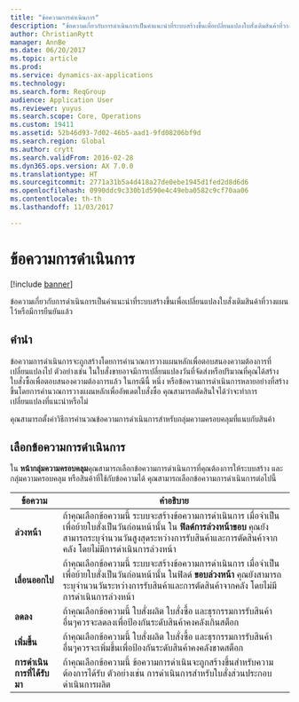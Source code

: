 ```yaml
---
title: "ข้อความการดำเนินการ"
description: "ข้อความเกี่ยวกับการดำเนินการเป็นคำแนะนำที่ระบบสร้างขึ้นเพื่อเปลี่ยนแปลงใบสั่งเติมสินค้าที่วางแผนไว้หรือมีการยืนยันแล้ว"
author: ChristianRytt
manager: AnnBe
ms.date: 06/20/2017
ms.topic: article
ms.prod: 
ms.service: dynamics-ax-applications
ms.technology: 
ms.search.form: ReqGroup
audience: Application User
ms.reviewer: yuyus
ms.search.scope: Core, Operations
ms.custom: 19411
ms.assetid: 52b46d93-7d02-46b5-aad1-9fd08206bf9d
ms.search.region: Global
ms.author: crytt
ms.search.validFrom: 2016-02-28
ms.dyn365.ops.version: AX 7.0.0
ms.translationtype: HT
ms.sourcegitcommit: 2771a31b5a4d418a27de0ebe1945d1fed2d8d6d6
ms.openlocfilehash: 0990ddc9c330b1d590e4c49eba0582c9cf70aa06
ms.contentlocale: th-th
ms.lasthandoff: 11/03/2017

---
```


# <a name="action-messages"></a>ข้อความการดำเนินการ

[!include [banner](../includes/banner.md)]

ข้อความเกี่ยวกับการดำเนินการเป็นคำแนะนำที่ระบบสร้างขึ้นเพื่อเปลี่ยนแปลงใบสั่งเติมสินค้าที่วางแผนไว้หรือมีการยืนยันแล้ว

## <a name="introduction"></a>คำนำ

ข้อความการดำเนินการจะถูกสร้างโดยการคำนวณการวางแผนหลักเพื่อตอบสนองความต้องการที่เปลี่ยนแปลงไป ตัวอย่างเช่น ในใบสั่งขายอาจมีการเปลี่ยนแปลงวันที่จัดส่งหรือปริมาณที่คุณได้สร้างใบสั่งซื้อเพื่อตอบสนองความต้องการแล้ว ในกรณีนี้ หนึ่ง หรือข้อความการดำเนินการหลายอย่างที่สร้างขึ้นโดยการคำนวณการวางแผนหลักเพื่ออัพเดตใบสั่งซื้อ คุณสามารถตัดสินใจได้ว่าจะทำการเปลี่ยนแปลงที่แนะนำหรือไม่

คุณสามารถตั้งค่าวิธีการคำนวณข้อความการดำเนินการสำหรับกลุ่มความครอบคลุมที่แนบกับสินค้า

## <a name="select-action-messages"></a>เลือกข้อความการดำเนินการ

ใน **หน้ากลุ่มความครอบคลุม**คุณสามารถเลือกข้อความการดำเนินการที่คุณต้องการให้ระบบสร้าง และกลุ่มความครอบคลุม หรือสินค้าที่ใช้กับข้อความได้ คุณสามารถเลือกข้อความการดำเนินการต่อไปนี้

| ข้อความ             | คำอธิบาย                                                                                                                                                                                                                                              |
|---------------------|----------------------------------------------------------------------------------------------------------------------------------------------------------------------------------------------------------------------------------------------------------|
| **ล่วงหน้า**         | ถ้าคุณเลือกข้อความนี้ ระบบจะสร้างข้อความการดำเนินการ เมื่อจำเป็น เพื่อย้ายใบสั่งเป็นวันก่อนหน้านั้น ใน **ฟิลด์การล่วงหน้าขอบ** คุณยังสามารถระบุจำนวนวันสูงสุดระหว่างการรับสินค้าและการตัดสินค้าจากคลัง โดยไม่มีการดำเนินการล่วงหน้า |
| **เลื่อนออกไป**        | ถ้าคุณเลือกข้อความนี้ ระบบจะสร้างข้อความการดำเนินการ เมื่อจำเป็น เพื่อย้ายใบสั่งเป็นวันก่อนหน้านั้น ในฟิลด์ **ขอบล่วงหน้า** คุณยังสามารถระบุจำนวนวันระหว่างการรับสินค้าและการตัดสินค้าจากคลัง โดยไม่มีการดำเนินการล่วงหน้า       |
| **ลดลง**        | ถ้าคุณเลือกข้อความนี้ ใบสั่งผลิต ใบสั่งซื้อ และธุรกรรมการรับสินค้าอื่นๆควรจะลดลงเพื่อป้องกันระดับสินค้าคงคลังเกินสต็อก                                                                                                   |
| **เพิ่มขึ้น**        | ถ้าคุณเลือกข้อความนี้ ใบสั่งผลิต ใบสั่งซื้อ และธุรกรรมการรับสินค้าอื่นๆควรจะเพิ่มขึ้นเพื่อป้องกันระดับสินค้าคงคลังขาดสต็อก                                                                                                    |
| **การดำเนินการที่ได้รับมา** | ถ้าคุณเลือกข้อความนี้ ข้อความการดำเนินจะถูกสร้างขึ้นสำหรับความต้องการได้รับ ตัวอย่างเช่น การดำเนินการสำหรับใบสั่งส่วนประกอบดำเนินการผลิต                                                                                                   |






